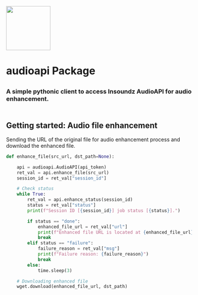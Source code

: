<div id="photo" style="text-align: left">
  <img style="vertical-align:baseline" src="https://insoundz.com/wp-content/uploads/2020/05/in-fav.png" width="120" alt="">
  <h1 style="vertical-align:text-bottom; height: 40px; ">audioapi Package</h1>
   <h3 style="vertical-align:text-bottom; height: 60px; ">A simple pythonic client to access Insoundz AudioAPI for audio enhancement. </h3>
</div>

## Getting started: Audio file enhancement

Sending the URL of the original file for audio enhancement process and download the enhanced file.

```python
def enhance_file(src_url, dst_path=None):

    api = audioapi.AudioAPI(api_token)
    ret_val = api.enhance_file(src_url)
    session_id = ret_val["session_id"]

    # Check status
    while True:
        ret_val = api.enhance_status(session_id)
        status = ret_val["status"]
        print(f"Session ID [{session_id}] job status [{status}].")

        if status == "done":
            enhanced_file_url = ret_val["url"]
            print(f"Enhanced file URL is located at {enhanced_file_url}")
            break
        elif status == "failure":
            failure_reason = ret_val["msg"]
            print(f"Failure reason: {failure_reason}")
            break
        else:
            time.sleep(3)

    # Downloading enhanced file
    wget.download(enhanced_file_url, dst_path)
```
